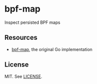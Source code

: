 # bpf-map

Inspect persisted BPF maps

## Resources

* [bpf-map](https://github.com/cilium/bpf-map), the original Go implementation

## License

MIT. See [LICENSE](LICENSE).
